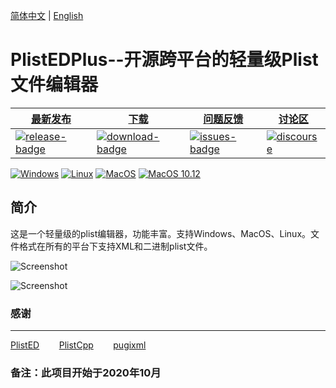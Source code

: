 [简体中文](https://github.com/ic005k/PlistEDPlus/blob/main/README-en.md) | [English](https://github.com/ic005k/PlistEDPlus/blob/main/README.md)
# PlistEDPlus--开源跨平台的轻量级Plist文件编辑器

| [最新发布][release-link]|[下载][download-link]|[问题反馈][issues-link]|[讨论区][discourse-link]|
|-----------------|-----------------|-----------------|-----------------|
|[![release-badge](https://img.shields.io/github/release/ic005k/PlistEDPlus.svg?style=flat-square "Release status")](https://github.com/ic005k/PlistEDPlus/releases "Release status") | [![download-badge](https://img.shields.io/github/downloads/ic005k/PlistEDPlus/total.svg?style=flat-square "Download status")](https://github.com/ic005k/PlistEDPlus/releases/latest "Download status")|[![issues-badge](https://img.shields.io/badge/github-issues-red.svg?maxAge=60 "Issues")](https://github.com/ic005k/PlistEDPlus/issues "Issues")|[![discourse](https://img.shields.io/badge/forum-discourse-orange.svg)](https://www.insanelymac.com/forum/topic/345512-open-source-cross-platform-plist-file-editor-plistedplus/)|


[![Windows](https://github.com/ic005k/PlistEDPlus/actions/workflows/windows.yml/badge.svg)](https://github.com/ic005k/PlistEDPlus/actions/workflows/windows.yml)    [![Linux](https://github.com/ic005k/PlistEDPlus/actions/workflows/ubuntu.yml/badge.svg)](https://github.com/ic005k/PlistEDPlus/actions/workflows/ubuntu.yml)   [![MacOS](https://github.com/ic005k/PlistEDPlus/actions/workflows/macos.yml/badge.svg)](https://github.com/ic005k/PlistEDPlus/actions/workflows/macos.yml)    [![MacOS 10.12](https://github.com/ic005k/PlistEDPlus/actions/workflows/macos1012.yml/badge.svg)](https://github.com/ic005k/PlistEDPlus/actions/workflows/macos1012.yml) 


[download-link]: https://github.com/ic005k/PlistEDPlus/releases/latest "Download status"
[download-badge]: https://img.shields.io/github/downloads/ic005k/PlistEDPlus/total.svg?style=flat-square "Download status"

[release-link]: https://github.com/ic005k/PlistEDPlus/releases "Release status"
[release-badge]: https://img.shields.io/github/release/ic005k/PlistEDPlus.svg?style=flat-square "Release status"

[issues-link]: https://github.com/ic005k/PlistEDPlus/issues "Issues"
[issues-badge]: https://img.shields.io/badge/github-issues-red.svg?maxAge=60 "Issues"

[discourse-link]: https://www.insanelymac.com/forum/topic/345512-open-source-cross-platform-plist-file-editor-plistedplus/


## 简介
这是一个轻量级的plist编辑器，功能丰富。支持Windows、MacOS、Linux。文件格式在所有的平台下支持XML和二进制plist文件。



![Screenshot](https://github.com/ic005k/PlistEDPlus/blob/main/Screenshots/p1.png)

![Screenshot](https://github.com/ic005k/PlistEDPlus/blob/main/Screenshots/p2.png)



### 感谢
---
[PlistED](https://github.com/alpex92/PlistED)&nbsp; &nbsp; &nbsp; &nbsp;
[PlistCpp](https://github.com/animetrics/PlistCpp)&nbsp; &nbsp; &nbsp; &nbsp;
[pugixml](https://github.com/zeux/pugixml)&nbsp;

### 备注：此项目开始于2020年10月
